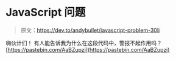 # JavaScript 问题

> 原文：<https://dev.to/andybullet/javascript-problem-30li>

嗨伙计们！
有人能告诉我为什么在这段代码中，警报不起作用吗？[https://pastebin.com/AaBZupzi](https://pastebin.com/AaBZupzi)